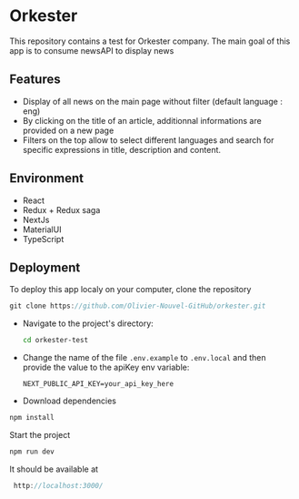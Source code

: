 # Orkester

This repository contains a test for Orkester company. The main goal of this app is to consume newsAPI to display news

## Features

- Display of all news on the main page without filter (default language : eng)
- By clicking on the title of an article, additionnal informations are provided on a new page
- Filters on the top allow to select different languages and search for specific expressions in title, description and content.

## Environment

- React
- Redux + Redux saga
- NextJs
- MaterialUI
- TypeScript

## Deployment

To deploy this app localy on your computer, clone the repository

```js
git clone https://github.com/Olivier-Nouvel-GitHub/orkester.git
```

- Navigate to the project's directory:

  ```bash
  cd orkester-test

  ```

- Change the name of the file `.env.example` to `.env.local` and then provide the value to the apiKey env variable:

  ```plaintext
  NEXT_PUBLIC_API_KEY=your_api_key_here

  ```

- Download dependencies

```js
npm install
```

Start the project

```js
npm run dev
```

It should be available at

```js
 http://localhost:3000/
```
